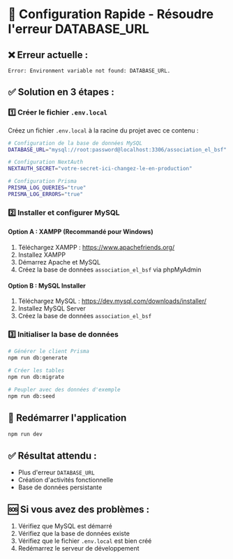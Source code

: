 # 🚀 Configuration Rapide - Résoudre l'erreur DATABASE_URL

## ❌ **Erreur actuelle :**
```
Error: Environment variable not found: DATABASE_URL.
```

## ✅ **Solution en 3 étapes :**

### 1️⃣ **Créer le fichier `.env.local`**
Créez un fichier `.env.local` à la racine du projet avec ce contenu :

```bash
# Configuration de la base de données MySQL
DATABASE_URL="mysql://root:password@localhost:3306/association_el_bsf"

# Configuration NextAuth
NEXTAUTH_SECRET="votre-secret-ici-changez-le-en-production"

# Configuration Prisma
PRISMA_LOG_QUERIES="true"
PRISMA_LOG_ERRORS="true"
```

### 2️⃣ **Installer et configurer MySQL**

#### Option A : XAMPP (Recommandé pour Windows)
1. Téléchargez XAMPP : https://www.apachefriends.org/
2. Installez XAMPP
3. Démarrez Apache et MySQL
4. Créez la base de données `association_el_bsf` via phpMyAdmin

#### Option B : MySQL Installer
1. Téléchargez MySQL : https://dev.mysql.com/downloads/installer/
2. Installez MySQL Server
3. Créez la base de données `association_el_bsf`

### 3️⃣ **Initialiser la base de données**
```bash
# Générer le client Prisma
npm run db:generate

# Créer les tables
npm run db:migrate

# Peupler avec des données d'exemple
npm run db:seed
```

## 🔄 **Redémarrer l'application**
```bash
npm run dev
```

## ✅ **Résultat attendu :**
- Plus d'erreur `DATABASE_URL`
- Création d'activités fonctionnelle
- Base de données persistante

## 🆘 **Si vous avez des problèmes :**
1. Vérifiez que MySQL est démarré
2. Vérifiez que la base de données existe
3. Vérifiez que le fichier `.env.local` est bien créé
4. Redémarrez le serveur de développement

